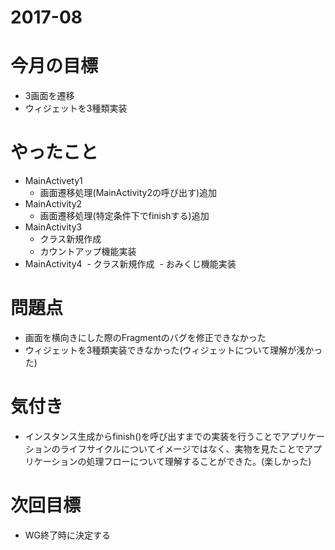 # 2017-08

# 今月の目標
- 3画面を遷移
- ウィジェットを3種類実装

# やったこと
- MainActivety1
  - 画面遷移処理(MainActivity2の呼び出す)追加
- MainActivity2
  - 画面遷移処理(特定条件下でfinishする)追加
- MainActivity3
  - クラス新規作成
  - カウントアップ機能実装
- MainActivity4
  - クラス新規作成
  - おみくじ機能実装

# 問題点
- 画面を横向きにした際のFragmentのバグを修正できなかった
- ウィジェットを3種類実装できなかった(ウィジェットについて理解が浅かった)

# 気付き
- インスタンス生成からfinish()を呼び出すまでの実装を行うことでアプリケーションのライフサイクルについてイメージではなく、実物を見たことでアプリケーションの処理フローについて理解することができた。(楽しかった)

# 次回目標
- WG終了時に決定する
